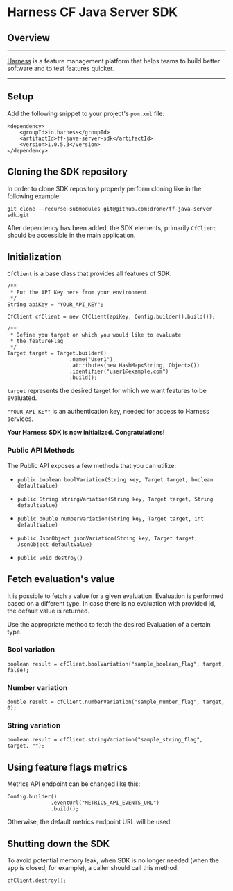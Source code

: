 Harness CF Java Server SDK
========================

## Overview

-------------------------
[Harness](https://www.harness.io/) is a feature management platform that helps teams to build better software and to
test features quicker.

-------------------------

## Setup

Add the following snippet to your project's `pom.xml` file:

```
<dependency>
    <groupId>io.harness</groupId>
    <artifactId>ff-java-server-sdk</artifactId>
    <version>1.0.5.3</version>
</dependency>
```

## Cloning the SDK repository

In order to clone SDK repository properly perform cloning like in the following example:

```
git clone --recurse-submodules git@github.com:drone/ff-java-server-sdk.git
```

After dependency has been added, the SDK elements, primarily `CfClient` should be accessible in the main application.

## Initialization

`CfClient` is a base class that provides all features of SDK.

```
/**
 * Put the API Key here from your environment
 */
String apiKey = "YOUR_API_KEY";

CfClient cfClient = new CfClient(apiKey, Config.builder().build());

/**
 * Define you target on which you would like to evaluate 
 * the featureFlag
 */
Target target = Target.builder()
                    .name("User1")
                    .attributes(new HashMap<String, Object>())
                    .identifier("user1@example.com")
                    .build();
```

`target` represents the desired target for which we want features to be evaluated.

`"YOUR_API_KEY"` is an authentication key, needed for access to Harness services.

**Your Harness SDK is now initialized. Congratulations!**

### Public API Methods ###

The Public API exposes a few methods that you can utilize:

* `public boolean boolVariation(String key, Target target, boolean defaultValue)`

* `public String stringVariation(String key, Target target, String defaultValue)`

* `public double numberVariation(String key, Target target, int defaultValue)`

* `public JsonObject jsonVariation(String key, Target target, JsonObject defaultValue)`

* `public void destroy()`

## Fetch evaluation's value

It is possible to fetch a value for a given evaluation. Evaluation is performed based on a different type. In case there
is no evaluation with provided id, the default value is returned.

Use the appropriate method to fetch the desired Evaluation of a certain type.

### Bool variation

```
boolean result = cfClient.boolVariation("sample_boolean_flag", target, false);  
```

### Number variation

```
double result = cfClient.numberVariation("sample_number_flag", target, 0);  
```

### String variation

```
boolean result = cfClient.stringVariation("sample_string_flag", target, "");  
```

## Using feature flags metrics

Metrics API endpoint can be changed like this:

```
Config.builder()
              .eventUrl("METRICS_API_EVENTS_URL")
              .build();
```

Otherwise, the default metrics endpoint URL will be used.

## Shutting down the SDK

To avoid potential memory leak, when SDK is no longer needed
(when the app is closed, for example), a caller should call this method:

```Kotlin
cfClient.destroy();
```

